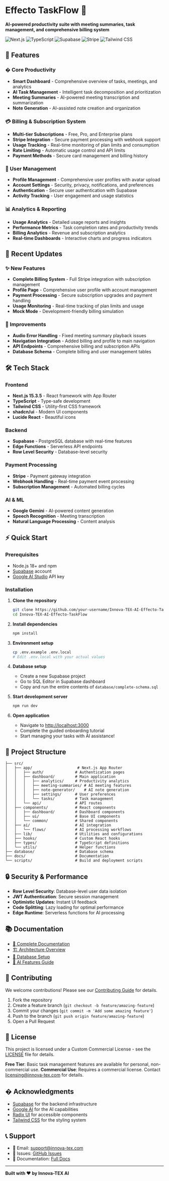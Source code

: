 # Effecto TaskFlow 🚀

**AI-powered productivity suite with meeting summaries, task management, and comprehensive billing system**

![Next.js](https://img.shields.io/badge/Next.js-15.3.5-black?style=flat-square&logo=next.js)
![TypeScript](https://img.shields.io/badge/TypeScript-5.0-blue?style=flat-square&logo=typescript)
![Supabase](https://img.shields.io/badge/Supabase-Database-green?style=flat-square&logo=supabase)
![Stripe](https://img.shields.io/badge/Stripe-Payments-purple?style=flat-square&logo=stripe)
![Tailwind CSS](https://img.shields.io/badge/Tailwind-CSS-38B2AC?style=flat-square&logo=tailwind-css)

## 🌟 Features

### � Core Productivity
- **Smart Dashboard** - Comprehensive overview of tasks, meetings, and analytics
- **AI Task Management** - Intelligent task decomposition and prioritization
- **Meeting Summaries** - AI-powered meeting transcription and summarization
- **Note Generation** - AI-assisted note creation and organization

### 💳 Billing & Subscription System
- **Multi-tier Subscriptions** - Free, Pro, and Enterprise plans
- **Stripe Integration** - Secure payment processing with webhook support
- **Usage Tracking** - Real-time monitoring of plan limits and consumption
- **Rate Limiting** - Automatic usage control and API limits
- **Payment Methods** - Secure card management and billing history

### 👤 User Management
- **Profile Management** - Comprehensive user profiles with avatar upload
- **Account Settings** - Security, privacy, notifications, and preferences
- **Authentication** - Secure user authentication with Supabase
- **Activity Tracking** - User engagement and usage statistics

### 📊 Analytics & Reporting
- **Usage Analytics** - Detailed usage reports and insights
- **Performance Metrics** - Task completion rates and productivity trends
- **Billing Analytics** - Revenue and subscription analytics
- **Real-time Dashboards** - Interactive charts and progress indicators

## 🎯 Recent Updates

### ✨ New Features
- **Complete Billing System** - Full Stripe integration with subscription management
- **Profile Page** - Comprehensive user profile with account management
- **Payment Processing** - Secure subscription upgrades and payment handling
- **Usage Monitoring** - Real-time tracking of plan limits and usage
- **Mock Mode** - Development-friendly billing simulation

### 🔧 Improvements
- **Audio Error Handling** - Fixed meeting summary playback issues
- **Navigation Integration** - Added billing and profile to main navigation
- **API Endpoints** - Comprehensive billing and subscription APIs
- **Database Schema** - Complete billing and user management tables

## 🛠️ Tech Stack

### Frontend
- **Next.js 15.3.5** - React framework with App Router
- **TypeScript** - Type-safe development
- **Tailwind CSS** - Utility-first CSS framework
- **shadcn/ui** - Modern UI components
- **Lucide React** - Beautiful icons

### Backend
- **Supabase** - PostgreSQL database with real-time features
- **Edge Functions** - Serverless API endpoints
- **Row Level Security** - Database-level security

### Payment Processing
- **Stripe** - Payment gateway integration
- **Webhook Handling** - Real-time payment event processing
- **Subscription Management** - Automated billing cycles

### AI & ML
- **Google Gemini** - AI-powered content generation
- **Speech Recognition** - Meeting transcription
- **Natural Language Processing** - Content analysis

## ⚡ Quick Start

### Prerequisites
- Node.js 18+ and npm
- [Supabase](https://supabase.com) account
- [Google AI Studio](https://ai.google.dev) API key

### Installation

1. **Clone the repository**
   ```bash
   git clone https://github.com/your-username/Innova-TEX-AI-Effecto-TaskFlow.git
   cd Innova-TEX-AI-Effecto-TaskFlow
   ```

2. **Install dependencies**
   ```bash
   npm install
   ```

3. **Environment setup**
   ```bash
   cp .env.example .env.local
   # Edit .env.local with your actual values
   ```

4. **Database setup**
   - Create a new Supabase project
   - Go to SQL Editor in Supabase dashboard
   - Copy and run the entire contents of `database/complete-schema.sql`

5. **Start development server**
   ```bash
   npm run dev
   ```

6. **Open application**
   - Navigate to [http://localhost:3000](http://localhost:3000)
   - Complete the guided onboarding tutorial
   - Start managing your tasks with AI assistance!

## 📁 Project Structure

```
├── src/
│   ├── app/                    # Next.js App Router
│   │   ├── auth/              # Authentication pages
│   │   ├── dashboard/         # Main application
│   │   │   ├── analytics/     # Productivity analytics
│   │   │   ├── meeting-summaries/ # AI meeting features
│   │   │   ├── note-generator/    # AI note generation
│   │   │   ├── settings/      # User preferences
│   │   │   └── tasks/         # Task management
│   │   └── api/               # API routes
│   ├── components/            # React components
│   │   ├── dashboard/         # Dashboard components
│   │   ├── ui/                # Base UI components
│   │   └── common/            # Shared components
│   ├── ai/                    # AI integration
│   │   └── flows/             # AI processing workflows
│   ├── lib/                   # Utilities and configurations
│   ├── hooks/                 # Custom React hooks
│   ├── types/                 # TypeScript definitions
│   └── utils/                 # Helper functions
├── database/                  # Database schema
├── docs/                      # Documentation
└── scripts/                   # Build and deployment scripts
```

## 🔒 Security & Performance

- **Row Level Security**: Database-level user data isolation
- **JWT Authentication**: Secure session management
- **Optimistic Updates**: Instant UI feedback
- **Code Splitting**: Lazy loading for optimal performance
- **Edge Runtime**: Serverless functions for AI processing

## 📚 Documentation

- [📖 Complete Documentation](docs/PROJECT-DOCUMENTATION.md)
- [🏗️ Architecture Overview](docs/architecture.md)
- [🔧 Database Setup](docs/database-deployment.md)
- [🤖 AI Features Guide](docs/ai-features.md)

## 🤝 Contributing

We welcome contributions! Please see our [Contributing Guide](CONTRIBUTING.md) for details.

1. Fork the repository
2. Create a feature branch (`git checkout -b feature/amazing-feature`)
3. Commit your changes (`git commit -m 'Add some amazing feature'`)
4. Push to the branch (`git push origin feature/amazing-feature`)
5. Open a Pull Request

## 📄 License

This project is licensed under a Custom Commercial License - see the [LICENSE](LICENSE) file for details.

**Free Tier**: Basic task management features are available for personal, non-commercial use.
**Commercial Use**: Requires a commercial license. Contact licensing@innova-tex.com for details.

## � Acknowledgments

- [Supabase](https://supabase.com) for the backend infrastructure
- [Google AI](https://ai.google.dev) for the AI capabilities
- [Radix UI](https://radix-ui.com) for accessible components
- [Tailwind CSS](https://tailwindcss.com) for the styling system

## 📞 Support

- 📧 Email: support@innova-tex.com
- 🐛 Issues: [GitHub Issues](https://github.com/your-username/Innova-TEX-AI-Effecto-TaskFlow/issues)
- 📖 Documentation: [Full Docs](docs/)

---

**Built with ❤️ by Innova-TEX AI**
